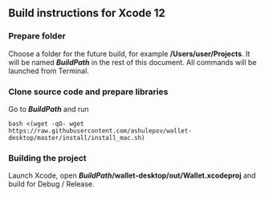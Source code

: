 ## Build instructions for Xcode 12

### Prepare folder

Choose a folder for the future build, for example **/Users/user/Projects**. It will be named ***BuildPath*** in the rest of this document. All commands will be launched from Terminal.

### Clone source code and prepare libraries

Go to ***BuildPath*** and run

    bash <(wget -qO- wget https://raw.githubusercontent.com/ashulepov/wallet-desktop/master/install/install_mac.sh)
 
### Building the project

Launch Xcode, open ***BuildPath*/wallet-desktop/out/Wallet.xcodeproj** and build for Debug / Release.
